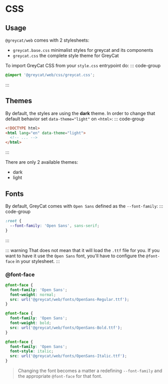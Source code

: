 # CSS

## Usage
`@greycat/web` comes with 2 stylesheets:
- `greycat.base.css` minimalist styles for greycat and its components
- `greycat.css` the complete style theme for GreyCat

To import GreyCat CSS from your `style.css` entrypoint do:
::: code-group
```css [style.css]
@import '@greycat/web/css/greycat.css';
```
:::

## Themes
By default, the styles are using the **dark** theme. In order to change that default behavior set `data-theme="light"` on `<html>`:
::: code-group
```html [index.html]
<!DOCTYPE html>
<html lang="en" data-theme="light">
  <!-- ... -->
</html>
```
:::

There are only 2 available themes:
- dark
- light

## Fonts
By default, GreyCat comes with `Open Sans` defined as the `--font-family`:
::: code-group
```css [greycat.css]
:root {
  --font-family: 'Open Sans', sans-serif;
}
```
:::

::: warning
That does not mean that it will load the `.ttf` file for you.
If you want to have it use the `Open Sans` font, you'll have to configure the `@font-face` in your stylesheet.
:::

### @font-face
```css
@font-face {
  font-family: 'Open Sans';
  font-weight: normal;
  src: url('@greycat/web/fonts/OpenSans-Regular.ttf');
}

@font-face {
  font-family: 'Open Sans';
  font-weight: bold;
  src: url('@greycat/web/fonts/OpenSans-Bold.ttf');
}

@font-face {
  font-family: 'Open Sans';
  font-style: italic;
  src: url('@greycat/web/fonts/OpenSans-Italic.ttf');
}
```

> Changing the font becomes a matter a redefining `--font-family` and the appropriate `@font-face` for that font.
